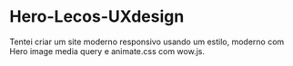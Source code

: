 # Hero-Lecos-UXdesign
Tentei criar um site moderno responsivo usando um estilo, moderno com Hero image media query e animate.css com wow.js.
